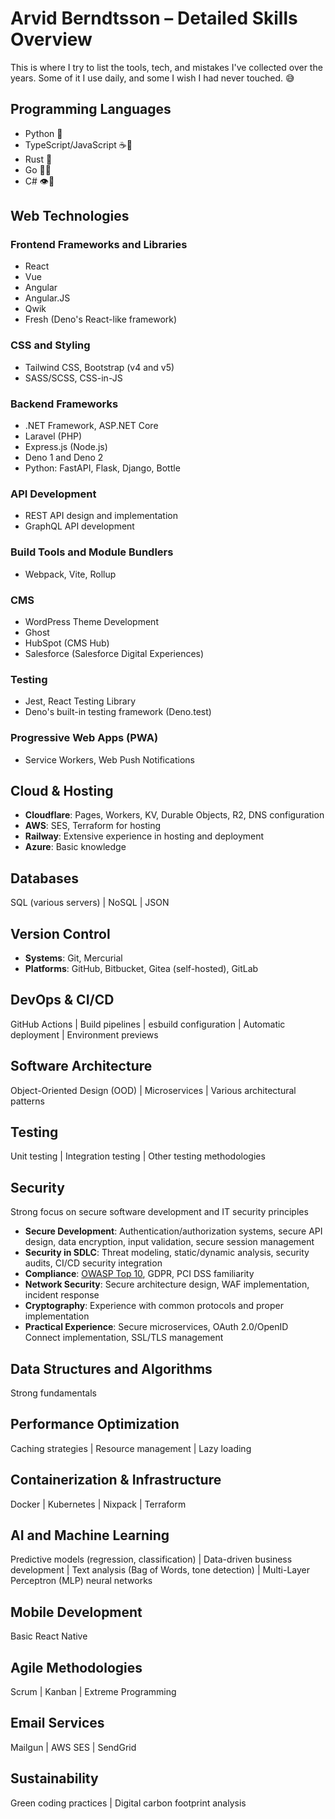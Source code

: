 # Arvid Berndtsson – Detailed Skills Overview

This is where I try to list the tools, tech, and mistakes I've collected over the years. 
Some of it I use daily, and some I wish I had never touched. 😅

## Programming Languages
- Python 🐍
- TypeScript/JavaScript ☕️📜
- Rust 🦀
- Go 🏃🏼
- C# 👁️🔪

## Web Technologies

### Frontend Frameworks and Libraries
- React
- Vue
- Angular
- Angular.JS
- Qwik
- Fresh (Deno's React-like framework)

### CSS and Styling
- Tailwind CSS, Bootstrap (v4 and v5)
- SASS/SCSS, CSS-in-JS

### Backend Frameworks
- .NET Framework, ASP.NET Core
- Laravel (PHP)
- Express.js (Node.js)
- Deno 1 and Deno 2
- Python: FastAPI, Flask, Django, Bottle

### API Development
- REST API design and implementation
- GraphQL API development

### Build Tools and Module Bundlers
- Webpack, Vite, Rollup

### CMS
- WordPress Theme Development
- Ghost
- HubSpot (CMS Hub)
- Salesforce (Salesforce Digital Experiences)

### Testing
- Jest, React Testing Library
- Deno's built-in testing framework (Deno.test)

### Progressive Web Apps (PWA)
- Service Workers, Web Push Notifications

## Cloud & Hosting
- **Cloudflare**: Pages, Workers, KV, Durable Objects, R2, DNS configuration
- **AWS**: SES, Terraform for hosting
- **Railway**: Extensive experience in hosting and deployment
- **Azure**: Basic knowledge

## Databases
SQL (various servers) | NoSQL | JSON

## Version Control
- **Systems**: Git, Mercurial
- **Platforms**: GitHub, Bitbucket, Gitea (self-hosted), GitLab

## DevOps & CI/CD
GitHub Actions | Build pipelines | esbuild configuration | Automatic deployment | Environment previews

## Software Architecture
Object-Oriented Design (OOD) | Microservices | Various architectural patterns

## Testing
Unit testing | Integration testing | Other testing methodologies

## Security
Strong focus on secure software development and IT security principles

- **Secure Development**: Authentication/authorization systems, secure API design, data encryption, input validation, secure session management
- **Security in SDLC**: Threat modeling, static/dynamic analysis, security audits, CI/CD security integration
- **Compliance**: [OWASP Top 10](https://owasp.org/www-project-top-ten/), GDPR, PCI DSS familiarity
- **Network Security**: Secure architecture design, WAF implementation, incident response
- **Cryptography**: Experience with common protocols and proper implementation
- **Practical Experience**: Secure microservices, OAuth 2.0/OpenID Connect implementation, SSL/TLS management

## Data Structures and Algorithms
Strong fundamentals

## Performance Optimization
Caching strategies | Resource management | Lazy loading

## Containerization & Infrastructure
Docker | Kubernetes | Nixpack | Terraform

## AI and Machine Learning
Predictive models (regression, classification) | Data-driven business development | Text analysis (Bag of Words, tone detection) | Multi-Layer Perceptron (MLP) neural networks

## Mobile Development
Basic React Native

## Agile Methodologies
Scrum | Kanban | Extreme Programming

## Email Services
Mailgun | AWS SES | SendGrid

## Sustainability
Green coding practices | Digital carbon footprint analysis
